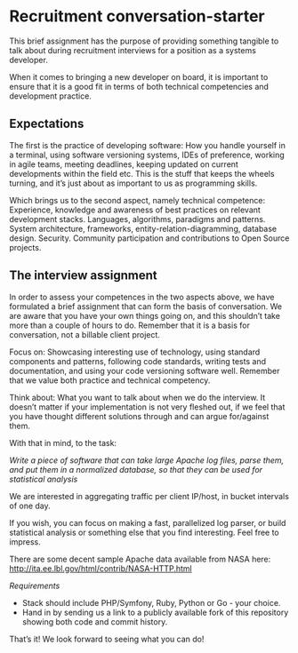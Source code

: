Recruitment conversation-starter
================================
This brief assignment has the purpose of providing something tangible to talk about during recruitment interviews for a position as a systems developer.

When it comes to bringing a new developer on board, it is important to ensure that it is a good fit in terms of both technical competencies and development practice.

Expectations
------------
The first is the practice of developing software: How you handle yourself in a terminal, using software versioning systems, IDEs of preference, working in agile teams, meeting deadlines, keeping updated on current developments within the field etc. 
This is the stuff that keeps the wheels turning, and it’s just about as important to us as programming skills.

Which brings us to the second aspect, namely technical competence: Experience, knowledge and awareness of best practices on relevant development stacks. Languages, algorithms, paradigms and patterns. System architecture, frameworks, entity-relation-diagramming, database design. Security. Community participation and contributions to Open Source projects.

The interview assignment
------------------------
In order to assess your competences in the two aspects above, we have formulated a brief assignment that can form the basis of conversation. We are aware that you have your own things going on, and this shouldn’t take more than a couple of hours to do. Remember that it is a basis for conversation, not a billable client project.

Focus on: Showcasing interesting use of technology, using standard components and patterns, following code standards, writing tests and documentation, and using your code versioning software well. Remember that we value both practice and technical competency.

Think about: What you want to talk about when we do the interview. It doesn’t matter if your implementation is not very fleshed out, if we feel that you have thought different solutions through and can argue for/against them.

With that in mind, to the task:

_*Write a piece of software that can take large Apache log files, parse them, and put them in a normalized database, so that they can be used for statistical analysis*_

We are interested in aggregating traffic per client IP/host, in bucket intervals of one day.

If you wish, you can focus on making a fast, parallelized log parser, or build statistical analysis or something else that you find interesting. Feel free to impress.

There are some decent sample Apache data available from NASA here: http://ita.ee.lbl.gov/html/contrib/NASA-HTTP.html

*Requirements*
* Stack should include PHP/Symfony, Ruby, Python or Go  - your choice.
* Hand in by sending us a link to a publicly available fork of this repository showing both code and commit history.

That’s it! We look forward to seeing what you can do!

